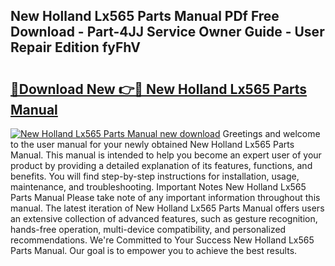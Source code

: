 ## New Holland Lx565 Parts Manual PDf Free Download - Part-4JJ Service Owner Guide - User Repair Edition fyFhV

# <h2><a href="http://bc86439.oget.top/?id=New+Holland+Lx565+Parts+Manual">🔗Download New 👉🔴 New Holland Lx565 Parts Manual</a></h2>

[![New Holland Lx565 Parts Manual new download](https://i.imgur.com/5g1atiW.png)](http://bc86439.oget.top/?id=New+Holland+Lx565+Parts+Manual)
Greetings and welcome to the user manual for your newly obtained New Holland Lx565 Parts Manual. This manual is intended to help you become an expert user of your product by providing a detailed explanation of its features, functions, and benefits. You will find step-by-step instructions for installation, usage, maintenance, and troubleshooting. Important Notes New Holland Lx565 Parts Manual Please take note of any important information throughout this manual. The latest iteration of New Holland Lx565 Parts Manual offers users an extensive collection of advanced features, such as gesture recognition, hands-free operation, multi-device compatibility, and personalized recommendations. We're Committed to Your Success New Holland Lx565 Parts Manual. Our goal is to empower you to achieve the best results.
